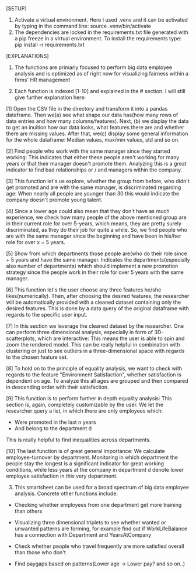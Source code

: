 [SETUP]

1. Activate a virtual environment. Here I used .venv and it can be activated by typing in the command line:
   source .venv/bin/activate
2. The dependencies are locked in the requirements.txt file generated with a pip freeze in a virtual environment. To install the requirements type:
   pip install -r requirements.txt

[EXPLANATIONS]

1. The functions are primariy focused to perform big data employee analysis and is optimized as of right now for visualizing fairness within a firms' HR management

2. Each function is indexed [1-10] and explained in the # section. I will still give further explanation here:

[1] Open the CSV file in the directory and transform it into a pandas dataframe. Then we(a) see what shape our data has(how many rows of data entries and how many columns/features). Next, (b) we display the data to get an inuition how our data looks, what features there are and whether there are missing values. After that, we(c) display some general information for the whole dataframe: Median values, max/min values, std and so on.

[2] Find people who work with the same manager since they started working: This indicates that either these people aren't working for many years or that their manager doesn't promote them. Analyzing this is a great indicator to find bad relationships or / and managers within the company.

[3] This function let's us explore, whether the group from before, who didn't get promoted and are with the same manager, is discriminated regarding age: When nearly all people are younger than 30 this would indicate the company doesn't promote young talent.

[4] Since a lower age could also mean that they don't have as much experience, we check how many people of the above mentioned group are in their current role for over 5-years, which means, they are pretty surely discriminated, as they do their job for quite a while. So, we find people who are with the same manager since the beginning and have been in his/her role for over x = 5 years.

[5] Show from which departments those people are(who do their role since + 5 years and have the same manager. Indicates the departments(especially also number of departments) which should implement a new promotion strategy since the people work in their role for over 5 years with the same manager.

[6] This function let's the user choose any three features he/she likes(numerically). Then, after choosing the desired features, the researcher will be automatically provided with a cleaned dataset containing only the desired features. This is done by a data query of the original dataframe with regards to the specific user input.

[7] In this section we leverage the cleaned dataset by the researcher. One can perform three dimensional analysis, especially in form of 3D-scatterplots, which are interactive: This means the user is able to spin and zoom the rendered model. This can be really helpful in combination with clustering or just to see outliers in a three-dimensional space with regards to the chosen feature set.

[8] To hold on to the principle of equality analysis, we want to check with regards to the feature "Environment Satisfaction", whether satisfaction is dependent on age. To analyze this all ages are grouped and then compared in descending order with their satisfaction.

[9] This function is to perform further in depth equality analysis: This section is, again, completely customizable by the user. We let the researcher query a list, in which there are only employees which:

- Were promoted in the last n years
- And belong to the department d

This is really helpful to find inequalities across departments.

[10] The last function is of great general importance: We calculate employee-turnover by department. Monitoring in which department the people stay the longest is a significant indicator for great working conditions, while less years at the company in department d denote lower employee satisfaction in this very department.

3. This smartsheet can be used for a broad spectrum of big data employee analysis. Concrete other functions include:

- Checking whether employees from one department get more training than others

- Visualizing three dimensional triplets to see whether wanted or unwanted patterns are forming, for example find out if WorkLifeBalance has a connection with Department and YearsAtCompany

- Check whether people who travel frequently are more satisfied overall than those who don't

- Find paygaps based on patterns(Lower age -> Lower pay? and so on..)

